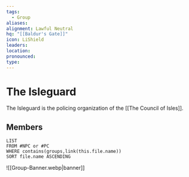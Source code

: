 ```yaml
---
tags:
  - Group
aliases: 
alignment: Lawful Neutral
hq: "[[Baldur's Gate]]"
icon: LiShield
leaders: 
location: 
pronounced: 
type:
---
```


# The Isleguard

The Isleguard is the policing organization of the [[The Council of Isles]].

## Members

```dataview
LIST
FROM #NPC or #PC 
WHERE contains(groups,link(this.file.name))
SORT file.name ASCENDING
```
![[Group-Banner.webp|banner]]
